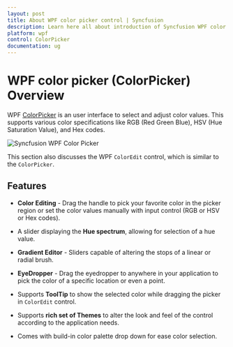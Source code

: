```yaml
---
layout: post
title: About WPF color picker control | Syncfusion
description: Learn here all about introduction of Syncfusion WPF color picker (ColorPicker) control, its elements and more.
platform: wpf
control: ColorPicker
documentation: ug
---
```


# WPF color picker (ColorPicker) Overview

 WPF [ColorPicker](https://www.syncfusion.com/wpf-controls/colorpicker) is an user interface to select and adjust color values. This supports various color specifications like RGB (Red Green Blue), HSV (Hue Saturation Value), and Hex codes.

 ![Syncfusion WPF Color Picker](getting-started_images/wpf-color-picker-overview.png)

This section also discusses the WPF `ColorEdit` control, which is similar to the `ColorPicker`.

## Features

* **Color Editing** - Drag the handle to pick your favorite color in the picker region or set the color values manually with input control (RGB or HSV or Hex codes).

* A slider displaying the **Hue spectrum**, allowing for selection of a hue value.
* **Gradient Editor** - Sliders capable of altering the stops of a linear or radial brush.
* **EyeDropper** - Drag the eyedropper to anywhere in your application to pick the color of a specific location or even a point.
*  Supports  **ToolTip**  to show the selected color while dragging the picker in `ColorEdit` control.
*  Supports **rich set of Themes** to alter the look and feel of the control according to the application needs.
*  Comes with build-in color palette drop down for ease color selection.